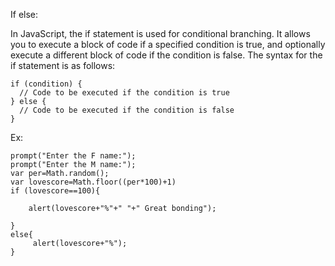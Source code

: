 If else:

In JavaScript, the if statement is used for conditional branching. It allows you to execute a block of code if a specified condition is true, and optionally execute a different block of code if the condition is false. The syntax for the if statement is as follows:

    if (condition) {
      // Code to be executed if the condition is true
    } else {
      // Code to be executed if the condition is false
    }

Ex:

    prompt("Enter the F name:");
    prompt("Enter the M name:");
    var per=Math.random();
    var lovescore=Math.floor((per*100)+1)
    if (lovescore==100){
    
        alert(lovescore+"%"+" "+" Great bonding");
        
    }
    else{
         alert(lovescore+"%");
    }
